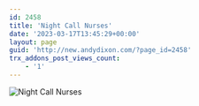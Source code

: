 ```yaml
---
id: 2458
title: 'Night Call Nurses'
date: '2023-03-17T13:45:29+00:00'
layout: page
guid: 'http://new.andydixon.com/?page_id=2458'
trx_addons_post_views_count:
    - '1'
---
```


![Night Call Nurses](https://i0.wp.com/assets.g8x2.ldn.idrivee2-23.com/posters/Night%20Call%20Nurses%2001.jpg?w=1200&ssl=1 "Night Call Nurses")